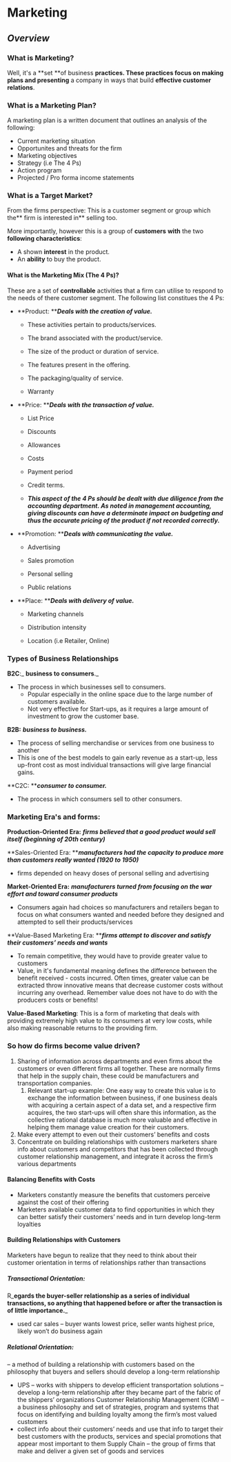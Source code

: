 # Marketing

## _Overview_

### What is Marketing?

Well, it's a **set **of business **practices. **These practices **focus** on making** plans and presenting** a company in ways that build **effective customer relations**.

### What is a Marketing Plan?

A marketing plan is a written document that outlines an analysis of the following:

* Current marketing situation
* Opportunites and threats for the firm
* Marketing objectives
* Strategy \(i.e The 4 Ps\)
* Action program
* Projected / Pro forma income statements

### What is a Target Market?

From the firms perspective: This is a customer segment or group which the** firm is interested in** selling too.

More importantly, however this is a group of **customers** **with** the two **following characteristics**:

* A shown **interest** in the product.
* An **ability** to buy the product.

#### What is the Marketing Mix \(The 4 Ps\)?

These are a set of **controllable** activities that a firm can utilise to respond to the needs of there customer segment. The following list constitues the 4 Ps:

* **Product: **_**Deals with the creation of value.**_

  * These activities pertain to products/services.

  * The brand associated with the product/service.

  * The size of the product or duration of service.

  * The features present in the offering.

  * The packaging/quality of service.

  * Warranty

* **Price: **_**Deals with the transaction of value.**_

  * List Price

  * Discounts

  * Allowances

  * Costs

  * Payment period

  * Credit terms.

  * _**This aspect of the 4 Ps should be dealt with due diligence from the accounting department. As noted in management accounting, giving discounts can have a determinate impact on budgeting and thus the accurate pricing of the product if not recorded correctly.**_

* **Promotion: **_**Deals with communicating the value.**_

  * Advertising

  * Sales promotion

  * Personal selling

  * Public relations

* **Place: **_**Deals with delivery of value.**_

  * Marketing channels

  * Distribution intensity

  * Location \(i.e Retailer, Online\)

### Types of Business Relationships

**B2C**:_ **business to consumers**._

* The process in which businesses sell to consumers.
  * Popular especially in the online space due to the large number of customers available.
  * Not very effective for Start-ups, as it requires a large amount of investment to grow the customer base.

**B2B:** _**business to business.**_

* The process of selling merchandise or services from one business to another
* This is one of the best models to gain early revenue as a start-up, less up-front cost as most individual transactions will give large financial gains.

**C2C: **_**consumer to consumer.**_

* The process in which consumers sell to other consumers.

### Marketing Era's and forms:

**Production-Oriented Era:**  _**firms believed that a good product would sell itself \(beginning of 20th century\)**_

**Sales-Oriented Era: **_**manufacturers had the capacity to produce more than customers really wanted \(1920 to 1950\)**_

* firms depended on heavy doses of personal selling and advertising 

**Market-Oriented Era:** _**manufacturers turned from focusing on the war effort and toward consumer products**_

* Consumers again had choices so manufacturers and retailers began to focus on what consumers wanted and needed before they designed and attempted to sell their products/services

**Value-Based Marketing Era: **_**firms attempt to discover and satisfy their customers’ needs and wants**_

* To remain competitive, they would have to provide greater value to customers 
* Value, in it's fundamental meaning defines the difference between the benefit received - costs incurred. Often times, greater value can be extracted throw innovative means that decrease customer costs without incurring any overhead. Remember value does not have to do with the producers costs or benefits!

**Value-Based Marketing**: This is a form of marketing that deals with providing extremely high value to its consumers at very low costs, while also making reasonable returns to the providing firm.

### So how do firms become value driven?

1. Sharing of information across departments and even firms about the customers or even different firms all together. These are normally firms that help in the supply chain, these could be manufacturers and transportation companies.
   1. Relevant start-up example: One easy way to create this value is to exchange the information between business, if one business deals with acquiring a certain aspect of a data set, and a respective firm acquires, the two start-ups will often share this information, as the collective rational database is much more valuable and effective in helping them manage value creation for their customers. 
2. Make every attempt to even out their customers’ benefits and costs
3. Concentrate on building relationships with customers
   marketers share info about customers and competitors that has been collected through customer relationship management, and integrate it across the firm’s various departments

#### Balancing Benefits with Costs

* Marketers constantly measure the benefits that customers perceive against the cost of their offering
* Marketers available customer data to find opportunities in which they can better satisfy their customers’ needs and in turn develop long-term loyalties

#### Building Relationships with Customers

Marketers have begun to realize that they need to think about their customer orientation in terms of relationships rather than transactions

##### **Transactional Orientation:**

R_**egards the buyer-seller relationship as a series of individual transactions, so anything that happened before or after the transaction is of little importance.**_

* used car sales – buyer wants lowest price, seller wants highest price, likely won’t do business again

##### Relational Orientation:

 – a method of building a relationship with customers based on the philosophy that buyers and sellers should develop a long-term relationship

* UPS – works with shippers to develop efficient transportation solutions – develop a long-term relationship after they became part of the fabric of the shippers’ organizations
  Customer Relationship Management \(CRM\) – a business philosophy and set of strategies, program and systems that focus on identifying and building loyalty among the firm’s most valued customers
* collect info about their customers’ needs and use that info to target their best customers with the products, services and special promotions that appear most important to them
  Supply Chain – the group of firms that make and deliver a given set of goods and services



